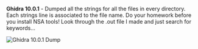 **Ghidra 10.0.1** - Dumped all the strings for all the files in every directory. Each strings line is associated to the file name. Do your homework before you install NSA tools! Look through the .out file I made and just search for keywords...


![Ghidra 10.0.1 Dump](https://i.postimg.cc/Fs54cR2S/ghidra-strings-dump.jpg)